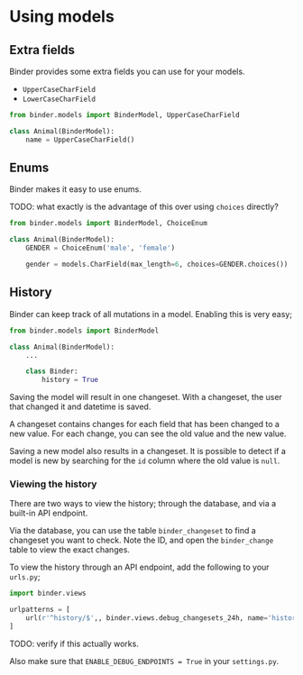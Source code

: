 # Using models

## Extra fields

Binder provides some extra fields you can use for your models.

- `UpperCaseCharField`
- `LowerCaseCharField`

```python
from binder.models import BinderModel, UpperCaseCharField

class Animal(BinderModel):
	name = UpperCaseCharField()
```

## Enums

Binder makes it easy to use enums.

TODO: what exactly is the advantage of this over using `choices` directly?

```python
from binder.models import BinderModel, ChoiceEnum

class Animal(BinderModel):
	GENDER = ChoiceEnum('male', 'female')

	gender = models.CharField(max_length=6, choices=GENDER.choices())
```

## History

Binder can keep track of all mutations in a model.
Enabling this is very easy;

```python
from binder.models import BinderModel

class Animal(BinderModel):
	...

	class Binder:
		history = True
```

Saving the model will result in one changeset. With a changeset, the user that changed it and datetime is saved.

A changeset contains changes for each field that has been changed to a new value. For each change, you can see the old value and the new value.

Saving a new model also results in a changeset. It is possible to detect if a model is new by searching for the `id` column where the old value is `null`.

### Viewing the history

There are two ways to view the history; through the database, and via a built-in API endpoint.

Via the database, you can use the table `binder_changeset` to find a changeset you want to check. Note the ID, and open the `binder_change` table to view the exact changes.

To view the history through an API endpoint, add the following to your `urls.py`;

```python
import binder.views

urlpatterns = [
	url(r'^history/$',, binder.views.debug_changesets_24h, name='history'),
]
```

TODO: verify if this actually works.

Also make sure that `ENABLE_DEBUG_ENDPOINTS = True` in your `settings.py`.
